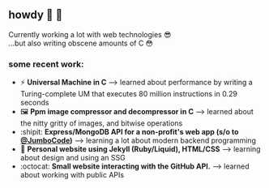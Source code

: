## howdy 👋 🤠
Currently working a lot with web technologies 😎  
...but also writing obscene amounts of C 😳

### some recent work:
- :zap: **Universal Machine in C** --> learned about performance by writing a Turing-complete UM that executes 80 million instructions in 0.29 seconds
- :framed_picture: **Ppm image compressor and decompressor in C** --> learned about the nitty gritty of images, and bitwise operations
- :shipit: **Express/MongoDB API for a non-profit's web app (s/o to [@JumboCode](https://github.com/JumboCode))** --> learning a lot about modern backend programming
- :eyes: **Personal website using Jekyll (Ruby/Liquid), HTML/CSS** --> learning about design and using an SSG
- :octocat: **Small website interacting with the GitHub API.** --> learned about working with public APIs
